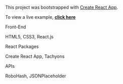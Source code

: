 This project was bootstrapped with [Create React App](https://github.com/facebook/create-react-app).


To view a live example, **[click here](https://devella.github.io/robot-friends/)**

Front-End

HTML5, CSS3, React.js

React Packages

Create React App,  Tachyons

APIs

RoboHash, JSONPlaceholder
